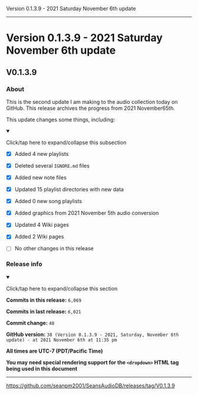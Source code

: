 Version 0.1.3.9 - 2021 Saturday November 6th update

***

# Version 0.1.3.9 - 2021 Saturday November 6th update

## V0.1.3.9

### About

This is the second update I am making to the audio collection today on GitHub. This release archives the progress from 2021 November65th.

This update changes some things, including:

<details open><summary><p>Click/tap here to expand/collapse this subsection</p></summary>

- [x] Added 4 new playlists

- [x] Deleted several `IGNORE.md` files

- [x] Added new note files

- [x] Updated 15 playlist directories with new data

- [x] Added 0 new song playlists

- [x] Added graphics from 2021 November 5th audio conversion

- [x] Updated 4 Wiki pages

- [x] Added 2 Wiki pages

- [ ] No other changes in this release

</details>

### Release info

<details open><summary><p>Click/tap here to expand/collapse this section</p></summary>

**Commits in this release:** `6,069`

**Commits in last release:** `6,021`

**Commit change:** `48`

**GitHub version:** `38 (Version 0.1.3.9 - 2021, Saturday, November 6th update) - at 2021 November 6th at 11:35 pm`

**All times are UTC-7 (PDT/Pacific Time)**

**You may need special rendering support for the `<dropdown>` HTML tag being used in this document**

</details>

***

https://github.com/seanpm2001/SeansAudioDB/releases/tag/V0.1.3.9

